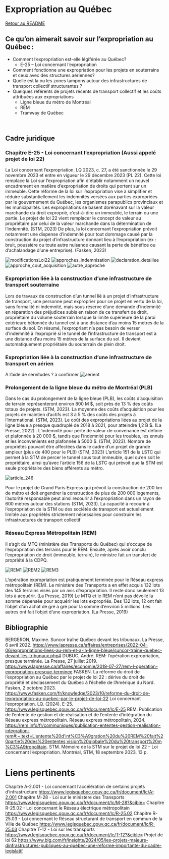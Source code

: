 # Expropriation au Québec
[Retour au README](../../README.md)
## Ce qu’on aimerait savoir sur l’expropriation au Québec : 
- Comment l’expropriation est-elle légiférée au Québec? 
  - E-25 – Loi concernant l’expropriation 
- Comment fonctionne une expropriation pour les projets en souterrains et ceux avec des structures aériennes? 
- Quelle est la ou les zones tampons autour des infrastructures de transport collectif structurantes ? 
- Quelques référents de projets récents de transport collectif et les coûts attribuées aux expropriations 
  - Ligne bleue du métro de Montréal 
  - REM
  - Tramway de Québec 

  

## Cadre juridique 

### Chapitre E-25 - Loi concernant l’expropriation (Aussi appelé projet de loi 22) 
La Loi concernant l’expropriation, LQ 2023, c. 27, a été sanctionnée le 29 novembre 2023 et entre en vigueur le 29 décembre 2023 (PL 22). Cette loi remplace la Loi sur l’expropriation afin d'établir notamment un nouvel encadrement en matière d’expropriation de droits qui portent sur un immeuble. Cette réforme de la loi sur l’expropriation vise à simplifier et réduire substantiellement les indemnités versées aux parties expropriées par le gouvernement du Québec, les organismes parapublics provinciaux et les municipalités. Les expropriations se basent dorénavant sur la valeur marchande du droit exproprié, c’est-à-dire un immeuble, le terrain ou une partie. Le projet de loi 22 vient remplacer le concept de valeur au propriétaire par celui de la valeur marchande dans la détermination de l’indemnité. (STM, 2023)  De plus, la loi concernant l’expropriation prévoit notamment une dispense d’indemnité pour tout dommage causé par la construction du projet d’infrastructure donnant lieu à l’expropriation (ex : bruit, poussière ou toute autre nuisance causant la perte de bénéfice ou d’achalandage d’une entreprise). (Fasken, 2023) 

![modificationsLoi22](https://github.com/user-attachments/assets/737155ff-9999-4cd7-8bf0-10ded787fc5b)
![approches_indemnisation](https://github.com/user-attachments/assets/fc63397a-6c33-4845-82f6-20912296e354)
![declaration_detaillee](https://github.com/user-attachments/assets/f059b97d-33ad-4ba1-8f8f-0064f84db8bc)
![approche_cout_acquisition](https://github.com/user-attachments/assets/96282d14-208a-4b3d-bdc5-8b31bf81647c)
![autre_approche](https://github.com/user-attachments/assets/994bb2d1-918f-40b3-a05d-b5289ec6c0af)

    
### Expropriation liée à la construction d’une infrastructure de transport souterraine 
Lors de travaux de construction d’un tunnel lié à un projet d’infrastructure de transport, une personne peut exproprier pour ce projet en vertu de la loi, sans formalité ni indemnité, mais sous réserve d’une demande d’indemnité en réparation des préjudices subis en raison de ce transfert de droit, propriétaire du volume souterrain lorsque la limite supérieure de la paroi extérieure bétonnée du tunnel est à une distance d’au moins 15 mètres de la surface du sol. En résumé, l’expropriant n’a pas besoin de verser d’indemnité à l’exproprié si le tunnel de l’infrastructure de transport est à une distance d’au moins 15 mètres de la surface du sol. Il devient automatiquement propriétaire du souterrain de plein droit. 
### Expropriation liée à la construction d’une infrastructure de transport en aérien 
À l’aide de servitudes ? à confirmer 
![aerient](https://github.com/user-attachments/assets/6591b788-e39f-442c-a83d-9f43acb39fa2)

### Prolongement de la ligne bleue du métro de Montréal (PLB) 
Dans le cas du prolongement de la ligne bleue (PLB), les coûts d’acquisition de terrain représenteront environ 800 M \$, soit près de 13 % des coûts totaux de projets. (STM, 2023). La moyenne des coûts d’acquisition pour les projets de maintien d’actifs est 3 à 5 % des coûts des projets à l’international. (STM, 2023).  Le coût des expropriations liées au projet de la ligne bleue a presque quadruplé de 2018 à 2021, pour atteindre 1,2 B \$. (La Presse, 2022) . L’indemnité pour perte de valeur de convenance est définie et plafonnée à 20 000 \$, tandis que l’indemnité pour les troubles, les ennuis et les inconvénients est plafonnée à 5000 \$. (STM, 2023). Nombre de propriétés pouvant être affectées dans le cadre d’un projet de grande ampleur (plus de 400 pour le PLB) (STM, 2023) L’article 151 de la LSTC qui permet à la STM de percer le tunnel sous tout immeuble, quel qu’en soit le propriétaire, ainsi qu’avec l’article 156 de la LSTC qui prévoit que la STM est seule propriétaire des biens afférents au métro. 

![article_246](https://github.com/user-attachments/assets/c4128921-63ba-4761-863e-d72a4961f20b)

Pour le projet de Grand Paris Express qui prévoit la construction de 200 km de métro et doit engendrer la construction de plus de 200 000 logements, l’autorité responsable peut ainsi recourir à l’expropriation dans un rayon de 600 mètres autour des stations (STM, 2023). La capacité à recourir à l’expropriation de la STM ou des sociétés de transport est actuellement limitée aux propriétés strictement nécessaires pour construire les infrastructures de transport collectif 
### Réseau Express Métropolitain (REM) 
Il s’agit du MTQ (ministère des Transports du Québec) qui s’occupe de l’expropriation des terrains pour le REM. Ensuite, après avoir conclu l’expropriation de droit (immeuble, terrain), le ministre fait un transfert de propriété à la CDPQ. 

![REM1](https://github.com/user-attachments/assets/6bae863c-10bc-4579-a3ff-b34dc5908452)
![REM2](https://github.com/user-attachments/assets/987d8832-0bd0-4037-a672-3e2cb55eaa26)
![REM3](https://github.com/user-attachments/assets/0b7022e9-7b8b-452f-b956-3801df19b27f)

L’opération expropriation est pratiquement terminée pour le Réseau express métropolitain (REM). Le ministère des Transports a en effet acquis 132 lots des 145 terrains visés par un avis d’expropriation. Il reste donc seulement 13 lots à acquérir. (La Presse, 2019) Le MTQ et le REM n’ont pas dévoilé la somme dépensée pour acquérir les lots expropriés. Des 132 lots, 12 ont fait l’objet d’un achat de gré à gré pour la somme d’environ 5 millions. Les autres ont fait l’objet d’une expropriation. (La Presse, 2019) 

## Bibliographie 

BERGERON, Maxime. Suncor traîne Québec devant les tribunaux. La Presse, 6 avril 2022. https://www.lapresse.ca/affaires/entreprises/2022-04-06/expropriations-liees-au-rem-et-a-la-ligne-bleue/suncor-traine-quebec-devant-les-tribunaux.php# 
DUBUC, André. REM: l’opération expropriation, presque terminée. La Presse, 27 juillet 2019. https://www.lapresse.ca/affaires/economie/2019-07-27/rem-l-operation-expropriation-presque-terminee 
FASKEN. La réforme du droit de l’expropriation au Québec par le projet de loi 22 : dérive du droit de propriété et déclassement du Québec à l’échelle de l’Amérique du Nord. Fasken, 2 octobre 2023. https://www.fasken.com/fr/knowledge/2023/10/reforme-du-droit-de-lexpropriation-au-quebec-par-le-projet-de-loi-22 
Loi concernant l’expropriation. LQ. (2024). E-25. https://www.legisquebec.gouv.qc.ca/fr/document/lc/E-25 
REM. Publication de l’entente de gestion et de réalisation et de l’entente d’intégration du Réseau express métropolitain. Réseau express métropolitain, 2024. https://rem.info/fr/communiques/publication-ententes-gestion-realisation-integration-rem#:~:text=L'entente%20d'int%C3%A9gration%20du%20REM%20fait%20partie%20des%20ententes,vision%20globale%20du%20transport%20m%C3%A9tropolitain. 
STM. Mémoire de la STM sur le projet de loi 22 – Loi concernant l’expropriation. Montréal, STM, 18 septembre 2023, 13 p.  

# Liens pertinents 
Chapitre A-2.001 - Loi concernant l’accélération de certains projets d’infrastructure https://www.legisquebec.gouv.qc.ca/fr/document/lc/A-2.001 
Chapitre M-28 - Loi sur le ministère des Transports https://www.legisquebec.gouv.qc.ca/fr/document/lc/M-28?&cible= 
Chapitre R-25.02 - Loi concernant le Réseau électrique métropolitain https://www.legisquebec.gouv.qc.ca/fr/document/lc/R-25.02 
Chapitre R-25.03 - Loi concernant le Réseau structurant de transport en commun de la Ville de Québec https://www.legisquebec.gouv.qc.ca/fr/document/lc/R-25.03 
Chapitre T-12 - Loi sur les transports https://www.legisquebec.gouv.qc.ca/fr/document/lc/T-12?&cible= 
Projet de loi 62 https://www.blg.com/fr/insights/2024/05/les-projets-majeurs-dinfrastructures-publiques-au-quebec-une-reforme-importante-du-cadre-legislatif 
